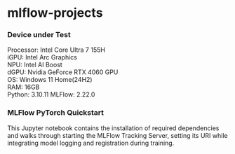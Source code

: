 # mlflow-projects   
### Device under Test   
Processor: Intel Core Ultra 7 155H   
iGPU: Intel Arc Graphics   
NPU: Intel AI Boost   
dGPU: Nvidia GeForce RTX 4060 GPU   
OS: Windows 11 Home(24H2)   
RAM: 16GB   
Python: 3.10.11
MLFlow: 2.22.0    

### MLFlow PyTorch Quickstart   
This Jupyter notebook contains the installation of required dependencies and walks through starting the MLFlow Tracking Server, setting its URI while integrating model logging and registration during training.  
